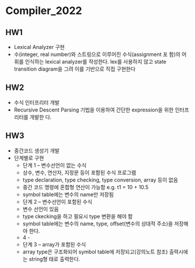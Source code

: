 # Compiler_2022

## HW1

* Lexical Analyzer 구현
* 수(integer, real number)와 스트링으로 이루어진 수식(assignment 포
함)의 어휘를 인식하는 lexical analyzer를 작성한다. lex를 사용하지 않고 state
transition diagram을 그려 이를 기반으로 직접 구현한다

## HW2

* 수식 인터프리터 개발
* Recursive Descent Parsing 기법을 이용하여 간단한 expression을 위한 인터프리터를 개발한
다. 

## HW3

* 중간코드 생성기 개발
* 단계별로 구현
    * 단계 1 – 변수선언이 없는 수식
    - 상수, 변수, 연산자, 지정문 등이 포함된 수식 프로그램
    - type declaration, type checking, type conversion, array 등이 없음
    - 중간 코드 명령에 혼합형 연산이 가능함
    e.g. t1 = 10 + 10.5
    - symbol table에는 변수의 name만 저장됨
    * 단계 2 – 변수선언이 포함된 수식
    - 변수 선언이 있음
    - type ckecking을 하고 필요시 type 변환을 해야 함
    - symbol table에는 변수의 name, type, offset(변수의 상대적 주소)을 저장해야 한다.
    - 4 -
    * 단계 3 – array가 포함된 수식
    - array type은 구조화되어 symbol table에 저장되고(강의노트 참조) 출력시에는 string형
    태로 출력한다.
